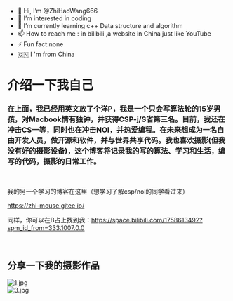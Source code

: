 - 👋 Hi, I’m @ZhiHaoWang666 
- 👀 I’m interested in coding
- 🌱 I’m currently learning c++ Data structure and algorithm
- 📫 How to reach me : in bilibili ,a website in China just like YouTube
- ⚡ Fun fact:none
- 🇨🇳 I 'm from China

# 介绍一下我自己

### 在上面，我已经用英文放了个洋P，我是一个只会写算法轮的15岁男孩，对Macbook情有独钟，并获得CSP-j/S省第三名。目前，我还在冲击CS一等，同时也在冲击NOI，并热爱编程。在未来想成为一名自由开发人员，做开源和软件，并与世界共享代码。我也喜欢摄影(但我没有好的摄影设备)，这个博客将记录我的写的算法、学习和生活，编写的代码，摄影的日常工作。

<br/>

我的另一个学习的博客在这里（想学习了解csp/noi的同学看过来）

https://zhi-mouse.gitee.io/

同样，你可以在B占上找到我：https://space.bilibili.com/1758613492?spm_id_from=333.1007.0.0

<br/>

## 分享一下我的摄影作品

![1.jpg](https://p9-pc-sign.douyinpic.com/tos-cn-i-0813/oIxKcSzbEfADI8ClMAhNAQAAAEaSteTryMbAgB~tplv-dy-aweme-images:q75.webp?biz_tag=aweme_images&from=3213915784&s=PackSourceEnum_AWEME_DETAIL&sc=image&se=false&x-expires=1709092800&x-signature=8JDuQm86vATU8qx8F5PQxfwKaLw%3D)
<br/>
![3.jpg](https://p9-pc-sign.douyinpic.com/tos-cn-i-0813c001/oMGKnbJ3ADeNQ2gCiAlgeCYWIp90AAUiBA9Am5~tplv-dy-aweme-images:q75.webp?biz_tag=aweme_images&from=3213915784&s=PackSourceEnum_AWEME_DETAIL&sc=image&se=false&x-expires=1709092800&x-signature=lLERi4Rzq2DcFqLWdQHG6n2LTgk%3D)



<!---
ZhiHaoWang666/ZhiHaoWang666 is a ✨ special ✨ repository because its `README.md` (this file) appears on your GitHub profile.
You can click the Preview link to take a look at your changes.
--->
